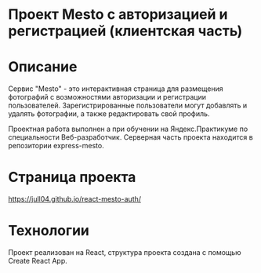 # Проект Mesto с авторизацией и регистрацией (клиентская часть)
# Описание
Сервис "Mesto" - это интерактивная страница для размещения фотографий с возможностями авторизации и регистрации пользователей. Зарегистрированные пользователи могут добавлять и удалять фотографии, а также редактировать свой профиль.

Проектная работа выполнен a при обучении на Яндекс.Практикуме по специальности Веб-разработчик. Серверная часть проекта находится в репозитории express-mesto.

# Страница проекта
https://jull04.github.io/react-mesto-auth/

# Технологии
Проект реализован на React, структура проекта создана с помощью Create React App.